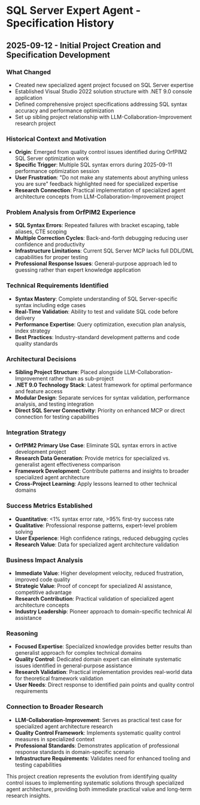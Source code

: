 # SQL Server Expert Agent - Specification History

## 2025-09-12 - Initial Project Creation and Specification Development

### What Changed
- Created new specialized agent project focused on SQL Server expertise
- Established Visual Studio 2022 solution structure with .NET 9.0 console application
- Defined comprehensive project specifications addressing SQL syntax accuracy and performance optimization
- Set up sibling project relationship with LLM-Collaboration-Improvement research project

### Historical Context and Motivation
- **Origin**: Emerged from quality control issues identified during OrfPIM2 SQL Server optimization work
- **Specific Trigger**: Multiple SQL syntax errors during 2025-09-11 performance optimization session
- **User Frustration**: "Do not make any statements about anything unless you are sure" feedback highlighted need for specialized expertise
- **Research Connection**: Practical implementation of specialized agent architecture concepts from LLM-Collaboration-Improvement project

### Problem Analysis from OrfPIM2 Experience
- **SQL Syntax Errors**: Repeated failures with bracket escaping, table aliases, CTE scoping
- **Multiple Correction Cycles**: Back-and-forth debugging reducing user confidence and productivity
- **Infrastructure Limitations**: Current SQL Server MCP lacks full DDL/DML capabilities for proper testing
- **Professional Response Issues**: General-purpose approach led to guessing rather than expert knowledge application

### Technical Requirements Identified
- **Syntax Mastery**: Complete understanding of SQL Server-specific syntax including edge cases
- **Real-Time Validation**: Ability to test and validate SQL code before delivery
- **Performance Expertise**: Query optimization, execution plan analysis, index strategy
- **Best Practices**: Industry-standard development patterns and code quality standards

### Architectural Decisions
- **Sibling Project Structure**: Placed alongside LLM-Collaboration-Improvement rather than as sub-project
- **.NET 9.0 Technology Stack**: Latest framework for optimal performance and feature access
- **Modular Design**: Separate services for syntax validation, performance analysis, and testing integration
- **Direct SQL Server Connectivity**: Priority on enhanced MCP or direct connection for testing capabilities

### Integration Strategy
- **OrfPIM2 Primary Use Case**: Eliminate SQL syntax errors in active development project
- **Research Data Generation**: Provide metrics for specialized vs. generalist agent effectiveness comparison
- **Framework Development**: Contribute patterns and insights to broader specialized agent architecture
- **Cross-Project Learning**: Apply lessons learned to other technical domains

### Success Metrics Established
- **Quantitative**: <1% syntax error rate, >95% first-try success rate
- **Qualitative**: Professional response patterns, expert-level problem solving
- **User Experience**: High confidence ratings, reduced debugging cycles
- **Research Value**: Data for specialized agent architecture validation

### Business Impact Analysis
- **Immediate Value**: Higher development velocity, reduced frustration, improved code quality
- **Strategic Value**: Proof of concept for specialized AI assistance, competitive advantage
- **Research Contribution**: Practical validation of specialized agent architecture concepts
- **Industry Leadership**: Pioneer approach to domain-specific technical AI assistance

### Reasoning
- **Focused Expertise**: Specialized knowledge provides better results than generalist approach for complex technical domains
- **Quality Control**: Dedicated domain expert can eliminate systematic issues identified in general-purpose assistance
- **Research Validation**: Practical implementation provides real-world data for theoretical framework validation
- **User Needs**: Direct response to identified pain points and quality control requirements

### Connection to Broader Research
- **LLM-Collaboration-Improvement**: Serves as practical test case for specialized agent architecture research
- **Quality Control Framework**: Implements systematic quality control measures in specialized context  
- **Professional Standards**: Demonstrates application of professional response standards in domain-specific scenario
- **Infrastructure Requirements**: Validates need for enhanced tooling and testing capabilities

This project creation represents the evolution from identifying quality control issues to implementing systematic solutions through specialized agent architecture, providing both immediate practical value and long-term research insights.